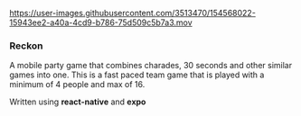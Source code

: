 https://user-images.githubusercontent.com/3513470/154568022-15943ee2-a40a-4cd9-b786-75d509c5b7a3.mov

### Reckon
A mobile party game that combines charades, 30 seconds and other similar games into one.
This is a fast paced team game that is played with a minimum of 4 people and max of 16.

Written using **react-native** and **expo**
